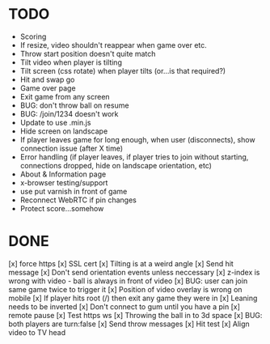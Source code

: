 # TODO

- Scoring
- If resize, video shouldn't reappear when game over etc.
- Throw start position doesn't quite match
- Tilt video when player is tilting
- Tilt screen (css rotate) when player tilts (or...is that required?)
- Hit and swap go
- Game over page
- Exit game from any screen
- BUG: don't throw ball on resume
- BUG: /join/1234 doesn't work
- Update to use .min.js
- Hide screen on landscape
- If player leaves game for long enough, when user (disconnects), show connection issue (after X time)
- Error handling (if player leaves, if player tries to join without starting, connections dropped, hide on landscape orientation, etc)
- About & Information page
- x-browser testing/support
- use put varnish in front of game
- Reconnect WebRTC if pin changes
- Protect score...somehow


# DONE

[x] force https
[x] SSL cert
[x] Tilting is at a weird angle
[x] Send hit message
[x] Don't send orientation events unless neccessary
[x] z-index is wrong with video - ball is always in front of video
[x] BUG: user can join same game twice to trigger it
[x] Position of video overlay is wrong on mobile
[x] If player hits root (/) then exit any game they were in
[x] Leaning needs to be inverted
[x] Don't connect to gum until you have a pin
[x] remote pause
[x] Test https ws
[x] Throwing the ball in to 3d space
[x] BUG: both players are turn:false
[x] Send throw messages
[x] Hit test
[x] Align video to TV head
